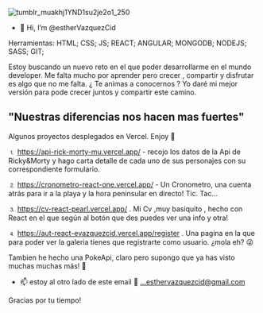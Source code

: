 ![tumblr_muakhj1YND1su2je2o1_250](https://user-images.githubusercontent.com/97129380/168486153-4057fb86-b7a4-4f96-903f-20dec2545ea1.gif)

- 👋 Hi, I’m @estherVazquezCid

Herramientas:  HTML; CSS; JS; REACT; ANGULAR; MONGODB; NODEJS; SASS; GIT;

Estoy buscando un nuevo reto en el que poder desarrollarme en el mundo developer. Me falta mucho por aprender pero crecer , compartir y disfrutar es algo que no me falta. ¿ Te animas a conocernos ? Yo daré mi mejor versión para pode crecer juntos y compartir este camino. 

"Nuestras diferencias nos hacen mas fuertes"
--------------------------------------------------------------------------------------------------------------------------------------


Algunos proyectos desplegados en Vercel. Enjoy 🚀

⒈ https://api-rick-morty-mu.vercel.app/ - recojo los datos de la Api de Ricky&Morty y hago carta detalle de cada uno de sus personajes con su correspondiente formulario. 

⒉ https://cronometro-react-one.vercel.app/ - Un Cronometro, una cuenta atrás para ir a la playa y la hora peninsular en directo! Tic. Tac...

⒊ https://cv-react-pearl.vercel.app/ . Mi Cv ,muy basiquito , hecho con React en el que según al botón que des puedes ver una info y otra! 

⒋ https://aut-react-evazquezcid.vercel.app/register . Una pagina en la que para poder ver la galeria tienes que registrarte como usuario. ¿mola eh? 😜 

 Tambien he hecho una PokeApi, claro pero supongo que ya has visto muchas muchas más! 👾

- 📫 estoy al otro lado de este email 🤗 ...esthervazquezcid@gmail.com

Gracias por tu tiempo!


